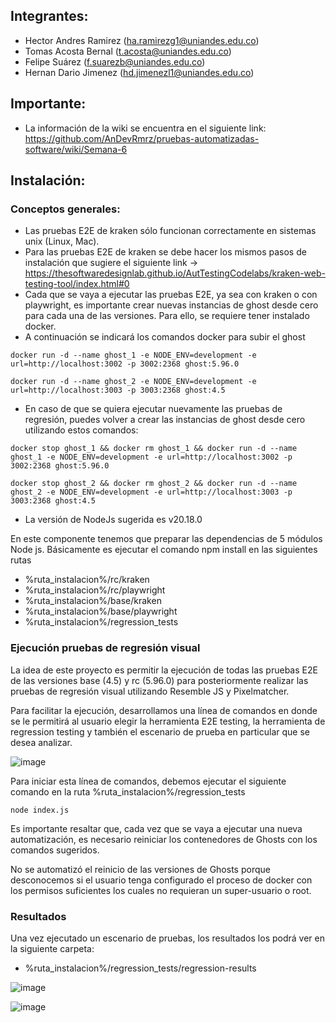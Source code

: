 ## Integrantes:

* Hector Andres Ramirez (ha.ramirezg1@uniandes.edu.co)
* Tomas Acosta Bernal (t.acosta@uniandes.edu.co)
* Felipe Suárez (f.suarezb@uniandes.edu.co)
* Hernan Dario Jimenez (hd.jimenezl1@uniandes.edu.co)

## Importante:

* La información de la wiki se encuentra en el siguiente link: https://github.com/AnDevRmrz/pruebas-automatizadas-software/wiki/Semana-6

## Instalación:

### Conceptos generales:

* Las pruebas E2E de kraken sólo funcionan correctamente en sistemas unix (Linux, Mac).
* Para las pruebas E2E de kraken se debe hacer los mismos pasos de instalación que sugiere el siguiente link -> https://thesoftwaredesignlab.github.io/AutTestingCodelabs/kraken-web-testing-tool/index.html#0
* Cada que se vaya a ejecutar las pruebas E2E, ya sea con kraken o con playwright, es importante crear nuevas instancias de ghost desde cero para cada una de las versiones. Para ello, se requiere tener instalado docker.
* A continuación se indicará los comandos docker para subir el ghost
```
docker run -d --name ghost_1 -e NODE_ENV=development -e url=http://localhost:3002 -p 3002:2368 ghost:5.96.0

docker run -d --name ghost_2 -e NODE_ENV=development -e url=http://localhost:3003 -p 3003:2368 ghost:4.5
```

* En caso de que se quiera ejecutar nuevamente las pruebas de regresión, puedes volver a crear las instancias de ghost desde cero utilizando estos comandos:

```
docker stop ghost_1 && docker rm ghost_1 && docker run -d --name ghost_1 -e NODE_ENV=development -e url=http://localhost:3002 -p 3002:2368 ghost:5.96.0

docker stop ghost_2 && docker rm ghost_2 && docker run -d --name ghost_2 -e NODE_ENV=development -e url=http://localhost:3003 -p 3003:2368 ghost:4.5
```
* La versión de NodeJs sugerida es v20.18.0

En este componente tenemos que preparar las dependencias de 5 módulos Node js. Básicamente es ejecutar el comando npm install en las siguientes rutas

- %ruta_instalacion%/rc/kraken
- %ruta_instalacion%/rc/playwright
- %ruta_instalacion%/base/kraken
- %ruta_instalacion%/base/playwright
- %ruta_instalacion%/regression_tests

### Ejecución pruebas de regresión visual

La idea de este proyecto es permitir la ejecución de todas las pruebas E2E de las versiones base (4.5) y rc (5.96.0) para posteriormente realizar las pruebas de regresión visual utilizando Resemble JS y Pixelmatcher.

Para facilitar la ejecución, desarrollamos una línea de comandos en donde se le permitirá al usuario elegir la herramienta E2E testing, la herramienta de regression testing y también el escenario de prueba en particular que se desea analizar.

![image](https://github.com/user-attachments/assets/54605dc7-bd0c-4185-903c-639c0fa353db)

Para iniciar esta línea de comandos, debemos ejecutar el siguiente comando en la ruta %ruta_instalacion%/regression_tests

```
node index.js
```

Es importante resaltar que, cada vez que se vaya a ejecutar una nueva automatización, es necesario reiniciar los contenedores de Ghosts con los comandos sugeridos.

No se automatizó el reinicio de las versiones de Ghosts porque desconocemos si el usuario tenga configurado el proceso de docker con los permisos suficientes los cuales no requieran un super-usuario o root.

### Resultados 

Una vez ejecutado un escenario de pruebas, los resultados los podrá ver en la siguiente carpeta:

- %ruta_instalacion%/regression_tests/regression-results

![image](https://github.com/user-attachments/assets/411aa44f-edba-4cd5-b734-878c90cd90c1)

![image](https://github.com/user-attachments/assets/1b484d55-1e88-4b1a-ac17-2195e47e372a)

